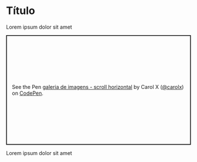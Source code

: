 # Título

Lorem ipsum dolor sit amet

<p class="codepen" data-height="300" data-default-tab="html,result" data-slug-hash="YzYLqqd" data-user="carolx" style="height: 300px; box-sizing: border-box; display: flex; align-items: center; justify-content: center; border: 2px solid; margin: 1em 0; padding: 1em;">
  <span>See the Pen <a href="https://codepen.io/carolx/pen/YzYLqqd">
  galeria de imagens  - scroll horizontal</a> by Carol X (<a href="https://codepen.io/carolx">@carolx</a>)
  on <a href="https://codepen.io">CodePen</a>.</span>
</p>
<script async src="https://cpwebassets.codepen.io/assets/embed/ei.js"></script>

Lorem ipsum dolor sit amet
